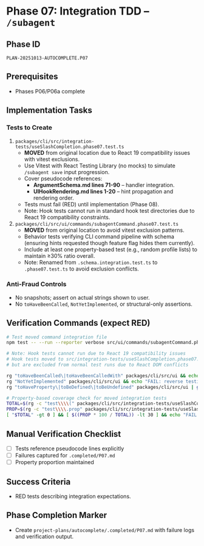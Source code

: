 # Phase 07: Integration TDD – `/subagent`

## Phase ID
`PLAN-20251013-AUTOCOMPLETE.P07`

## Prerequisites
- Phases P06/P06a complete

## Implementation Tasks

### Tests to Create
1. `packages/cli/src/integration-tests/useSlashCompletion.phase07.test.ts`
   - **MOVED** from original location due to React 19 compatibility issues with vitest exclusions.
   - Use Vitest with React Testing Library (no mocks) to simulate `/subagent save` input progression.
   - Cover pseudocode references:
     - **ArgumentSchema.md lines 71-90** – handler integration.
     - **UIHookRendering.md lines 1-20** – hint propagation and rendering order.
   - Tests must fail (RED) until implementation (Phase 08).
   - Note: Hook tests cannot run in standard hook test directories due to React 19 compatibility constraints.
2. `packages/cli/src/ui/commands/subagentCommand.phase07.test.ts`
   - **MOVED** from original location to avoid vitest exclusion patterns.
   - Behavior tests verifying CLI command pipeline with schema (ensuring hints requested though feature flag hides them currently).
   - Include at least one property-based test (e.g., random profile lists) to maintain ≥30% ratio overall.
   - Note: Renamed from `.schema.integration.test.ts` to `.phase07.test.ts` to avoid exclusion conflicts.

### Anti-Fraud Controls
- No snapshots; assert on actual strings shown to user.
- No `toHaveBeenCalled`, `NotYetImplemented`, or structural-only assertions.

## Verification Commands (expect RED)

```bash
# Test moved command integration file
npm test -- --run --reporter verbose src/ui/commands/subagentCommand.phase07.test.ts || true

# Note: Hook tests cannot run due to React 19 compatibility issues
# Hook tests moved to src/integration-tests/useSlashCompletion.phase07.test.ts
# but are excluded from normal test runs due to React DOM conflicts

rg "toHaveBeenCalled\|toHaveBeenCalledWith" packages/cli/src/ui && echo "FAIL: mock theater detected"
rg "NotYetImplemented" packages/cli/src/ui && echo "FAIL: reverse testing detected"
rg "toHaveProperty\|toBeDefined\|toBeUndefined" packages/cli/src/ui | grep -v "specific value" && echo "FAIL: structural test detected"

# Property-based coverage check for moved integration tests
TOTAL=$(rg -c "test\\\\(" packages/cli/src/integration-tests/useSlashCompletion.phase07.test.ts packages/cli/src/ui/commands/subagentCommand.phase07.test.ts | awk -F: '{s+=$2} END {print s}')
PROP=$(rg -c "test\\\\.prop" packages/cli/src/integration-tests/useSlashCompletion.phase07.test.ts packages/cli/src/ui/commands/subagentCommand.phase07.test.ts | awk -F: '{s+=$2} END {print s}')
[ "$TOTAL" -gt 0 ] && [ $((PROP * 100 / TOTAL)) -lt 30 ] && echo "FAIL: Property tests below 30%"
```

## Manual Verification Checklist
- [ ] Tests reference pseudocode lines explicitly
- [ ] Failures captured for `.completed/P07.md`
- [ ] Property proportion maintained

## Success Criteria
- RED tests describing integration expectations.

## Phase Completion Marker
- Create `project-plans/autocomplete/.completed/P07.md` with failure logs and verification output.